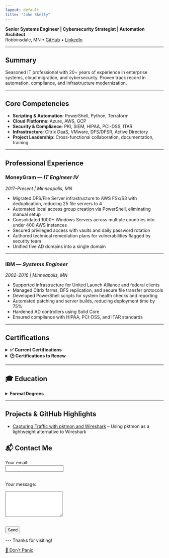 ```yaml
---
layout: default
title: "John Skelly"
---
```


**Senior Systems Engineer | Cybersecurity Strategist | Automation Architect**  
Robbinsdale, MN • [GitHub](https://github.com/jpskelly) • [LinkedIn](https://www.linkedin.com/in/john-skelly)

---

## Summary
Seasoned IT professional with 20+ years of experience in enterprise systems, cloud migration, and cybersecurity. Proven track record in automation, compliance, and infrastructure modernization.

---

## Core Competencies
- **Scripting & Automation**: PowerShell, Python, Terraform  
- **Cloud Platforms**: Azure, AWS, GCP  
- **Security & Compliance**: PKI, SIEM, HIPAA, PCI-DSS, ITAR  
- **Infrastructure**: Citrix DaaS, VMware, DFS/DFSR, Active Directory  
- **Project Leadership**: Cross-functional collaboration, documentation, training

---

## Professional Experience

### MoneyGram — *IT Engineer IV*  
*2017–Present | Minneapolis, MN*  
- Migrated DFS/File Server infrastructure to AWS FSx/S3 with deduplication, reducing 25 file servers to 4  
- Automated local access group creation via PowerShell, eliminating manual setup  
- Consolidated 1000+ Windows Servers across multiple countries into under 400 AWS instances  
- Secured privileged access with vaults and daily password rotation  
- Authored technical remediation plans for vulnerabilities flagged by security team  
- Unified five AD domains into a single domain

---

### IBM — *Systems Engineer*  
*2002–2016 | Minneapolis, MN*  
- Supported infrastructure for United Launch Alliance and federal clients  
- Managed Citrix farms, DFS replication, and secure file transfer protocols  
- Developed PowerShell scripts for system health checks and reporting  
- Automated patching and server builds, reducing deployment time by 75%  
- Hardened AD controllers using Solid Core  
- Ensured compliance with HIPAA, PCI-DSS, and ITAR standards

---

## Certifications

<details>
  <summary><strong>✅ Current Certifications</strong></summary>

- Microsoft Applied Skills: Administer Active Directory Domain Services
 <br>
- MS-102
 <br> 
- SC-300
 <br>  
- AZ-104
 <br>  
- AZ-800 / AZ-801  
 <br>
- AZ-305
 <br>  
- A+ 
 <br> 
- Network+
 <br>  
- Security+
 <br>  
- IT Project+
 <br>  
- MCSE + Security
 <br>  
- MCITP Hyper-V
 <br>  
- VMware VCP 6
 <br>  
- G2700  

</details>

<details>
  <summary><strong>🕒 Certifications to Renew</strong></summary>

- Cisco CCENT  
 <br>
- Computer Hacking Forensic Investigator v8/v7  
 <br>
- Certified Ethical Hacker (CEH v7)  
 <br>
- AWS Certified Cloud Practitioner  
 <br>
- AWS Certified SysOps Administrator – Associate  
 <br>
- AWS Certified Developer – Associate  
 <br>
- AWS Certified Solutions Architect – Associate  

</details>

---
## 🎓 Education

<details>
  <summary><strong>Formal Degrees</strong></summary>

  <strong> - Master of Science (MS) in Information Security and Assurance</strong>
  <br>
    		Western Governors University Salt Late City, UT 
 <br>
    		Focus: Governance, Risk, and Compliance

 <br>
 <br>

 <strong> - Bachelor of Science (BS) in Information Technology</strong>
 <br>
   		Western Governors University Salt Late City, UT   
 <br>
   		Emphasis: Systems and services 
 <br>
 <br>

 <strong>- Electronic Technology Certificate</strong>
 <br>
   		Hennepin Technical College, Eden Prairie, MN
 <br>
   		Skills: Soldering, Troubleshooting, Electronics 

 <br>
 <br>

</details>

---

## Projects & GitHub Highlights
- [Capturing Traffic with pktmon and Wireshark](https://github.com/jpskelly/jpskelly/blob/master/presentations/Capturing_Traffic_with_Pktmon_and_Wireshark.pdf) – Using pktmon as a lightweight alternative to Wireshark

## 📬 Contact Me

<!-- Formspree contact form -->
<form action="https://formspree.io/f/xqkwnddr" method="POST">
  <label for="email">Your email:</label><br>
  <input type="email" name="email" required><br><br>

  <label for="message">Your message:</label><br>
  <textarea name="message" rows="5" required></textarea><br><br>

  <button type="submit">Send</button>
</form>
---
Thanks for visiting!

<a href="https://jpskelly.github.io/dont-panic/" class="btn btn-outline-danger" style="margin-top:40px;">🚨 Don't Panic</a>